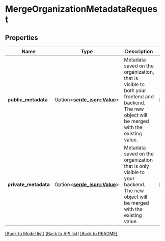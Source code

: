 # MergeOrganizationMetadataRequest

## Properties

Name | Type | Description | Notes
------------ | ------------- | ------------- | -------------
**public_metadata** | Option<[**serde_json::Value**](.md)> | Metadata saved on the organization, that is visible to both your frontend and backend. The new object will be merged with the existing value. | [optional]
**private_metadata** | Option<[**serde_json::Value**](.md)> | Metadata saved on the organization that is only visible to your backend. The new object will be merged with the existing value. | [optional]

[[Back to Model list]](../README.md#documentation-for-models) [[Back to API list]](../README.md#documentation-for-api-endpoints) [[Back to README]](../README.md)


